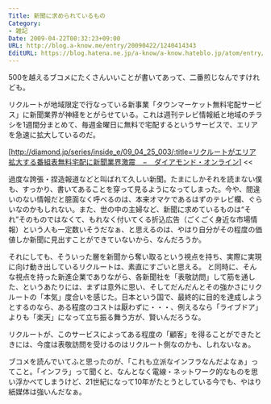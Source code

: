 ```yaml
---
Title: 新聞に求められているもの
Category:
- 雑記
Date: 2009-04-22T00:32:23+09:00
URL: http://blog.a-know.me/entry/20090422/1240414343
EditURL: https://blog.hatena.ne.jp/a-know/a-know.hateblo.jp/atom/entry/12921228815727980105
---
```


500を越えるブコメにたくさんいいことが書いてあって、二番煎じなんですけれども。

>>
リクルートが地域限定で行なっている新事業「タウンマーケット無料宅配サービス」に新聞業界が神経をとがらせている。これは週刊テレビ情報紙と地域のチラシを1週間分まとめて、毎週金曜日に無料で宅配するというサービスで、エリアを急速に拡大しているのだ。

[http://diamond.jp/series/inside_e/09_04_25_003/:title=リクルートがエリア拡大する番組表無料宅配に新聞業界激震　−　ダイアモンド・オンライン]
<<

過度な誇張・捏造報道などと叫ばれて久しい新聞。たまにしかそれを読まない僕も、すっかり、書いてあることを穿って見るようになってしまった。今や、間違いのない情報だと臆面なく呼べるのは、本来オマケであるはずのテレビ欄、ぐらいなのかもしれない。また、世の中の主婦など、新聞に求めているものは“それ”そのものではなくて、もれなく付いてくる折込広告（ごくごく身近な市場情報）という人も一定数いそうだなぁ、と思えるのは、やはり自分がその程度の価値しか新聞に見出すことができていないから、なんだろうか。

それにしても、そういった層を新聞から奪い取るという視点を持ち、実際に実現に向け動き出しているリクルートは、素直にすごいと思える。
と同時に、そんな視点を持った新進企業でありながら、各新聞社を「表敬訪問」して筋を通した、というあたりには、まずは意外に思い、そしてだんだんとその強かさにリクルートの「本気」度合いを感じた。日本という国で、最終的に目的を達成しようとするのなら、ある程度のコストは厭わずに・・・、例えるなら「ライブドア」よりも「楽天」になって立ち振る舞う方が、賢いんだろうな。

リクルートが、このサービスによってある程度の「顧客」を得ることができたときには、今度は表敬訪問を受けるのはリクルート側なのかも、しれないなぁ。


ブコメを読んでいてふと思ったのが、「これも立派なインフラなんだよなぁ」ってこと。「インフラ」って聞くと、なんとなく電線・ネットワーク的なものを思い浮かべてしまうけど、21世紀になって10年がたとうとしている今でも、やはり紙媒体は強いんだなぁ。
